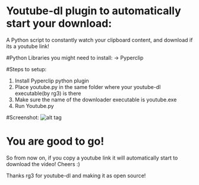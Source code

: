 # Youtube-dl plugin to automatically start your download:
A Python script to constantly watch your clipboard content, and download if its a youtube link!


#Python Libraries you might need to install:
	-> Pyperclip
	
#Steps to setup:
1. Install Pyperclip python plugin
2. Place youtube.py in the same folder where your youtube-dl executable(by rg3) is there
3. Make sure the name of the downloader executable is youtube.exe
4. Run Youtube.py

#Screenshot:
![alt tag](https://raw.githubusercontent.com/vishnugt/youtube_dl-plugin/edit/master/screenshot.png)

# You are good to go!

So from now on, if you copy a youtube link it will automatically start to download the video!
Cheers :)


Thanks rg3 for youtube-dl and making it as open source!

